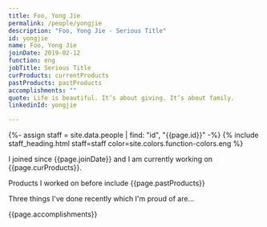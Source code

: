 ```yaml
---
title: Foo, Yong Jie
permalink: /people/yongjie
description: "Foo, Yong Jie - Serious Title"
id: yongjie
name: Foo, Yong Jie
joinDate: 2019-02-12
function: eng
jobTitle: Serious Title
curProducts: currentProducts
pastProducts: pastProducts
accomplishments: ""
quote: Life is beautiful. It’s about giving. It’s about family.
linkedinId: yongjie

---
```


{%- assign staff = site.data.people | find: "id", "{{page.id}}" -%}
{% include staff_heading.html staff=staff color=site.colors.function-colors.eng %}

<p>I joined since {{page.joinDate}} and I am currently working on {{page.curProducts}}.</p>

<p>Products I worked on before include {{page.pastProducts}}</p>

<p>Three things I've done recently which I'm proud of are...</p>
{{page.accomplishments}}
